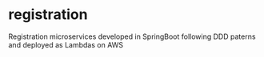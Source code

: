 # registration
Registration microservices developed in SpringBoot following DDD paterns and deployed as Lambdas on AWS
